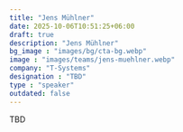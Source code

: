 ```yaml
---
title: "Jens Mühlner"
date: 2025-10-06T10:51:25+06:00
draft: true
description: "Jens Mühlner"
bg_image : "images/bg/cta-bg.webp"
image : "images/teams/jens-muehlner.webp"
company: "T-Systems"
designation : "TBD"
type : "speaker"
outdated: false
---
```


TBD
